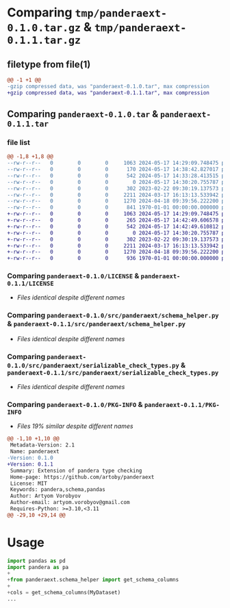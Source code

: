 # Comparing `tmp/panderaext-0.1.0.tar.gz` & `tmp/panderaext-0.1.1.tar.gz`

## filetype from file(1)

```diff
@@ -1 +1 @@
-gzip compressed data, was "panderaext-0.1.0.tar", max compression
+gzip compressed data, was "panderaext-0.1.1.tar", max compression
```

## Comparing `panderaext-0.1.0.tar` & `panderaext-0.1.1.tar`

### file list

```diff
@@ -1,8 +1,8 @@
--rw-r--r--   0        0        0     1063 2024-05-17 14:29:09.748475 panderaext-0.1.0/LICENSE
--rw-r--r--   0        0        0      170 2024-05-17 14:38:42.827017 panderaext-0.1.0/README.md
--rw-r--r--   0        0        0      542 2024-05-17 14:33:28.413515 panderaext-0.1.0/pyproject.toml
--rw-r--r--   0        0        0        0 2024-05-17 14:30:20.755787 panderaext-0.1.0/src/panderaext/__init__.py
--rw-r--r--   0        0        0      302 2023-02-22 09:30:19.137573 panderaext-0.1.0/src/panderaext/checks.py
--rw-r--r--   0        0        0     2211 2024-03-17 16:13:13.533942 panderaext-0.1.0/src/panderaext/schema_helper.py
--rw-r--r--   0        0        0     1270 2024-04-18 09:39:56.222200 panderaext-0.1.0/src/panderaext/serializable_check_types.py
--rw-r--r--   0        0        0      841 1970-01-01 00:00:00.000000 panderaext-0.1.0/PKG-INFO
+-rw-r--r--   0        0        0     1063 2024-05-17 14:29:09.748475 panderaext-0.1.1/LICENSE
+-rw-r--r--   0        0        0      265 2024-05-17 14:42:49.606578 panderaext-0.1.1/README.md
+-rw-r--r--   0        0        0      542 2024-05-17 14:42:49.610812 panderaext-0.1.1/pyproject.toml
+-rw-r--r--   0        0        0        0 2024-05-17 14:30:20.755787 panderaext-0.1.1/src/panderaext/__init__.py
+-rw-r--r--   0        0        0      302 2023-02-22 09:30:19.137573 panderaext-0.1.1/src/panderaext/checks.py
+-rw-r--r--   0        0        0     2211 2024-03-17 16:13:13.533942 panderaext-0.1.1/src/panderaext/schema_helper.py
+-rw-r--r--   0        0        0     1270 2024-04-18 09:39:56.222200 panderaext-0.1.1/src/panderaext/serializable_check_types.py
+-rw-r--r--   0        0        0      936 1970-01-01 00:00:00.000000 panderaext-0.1.1/PKG-INFO
```

### Comparing `panderaext-0.1.0/LICENSE` & `panderaext-0.1.1/LICENSE`

 * *Files identical despite different names*

### Comparing `panderaext-0.1.0/src/panderaext/schema_helper.py` & `panderaext-0.1.1/src/panderaext/schema_helper.py`

 * *Files identical despite different names*

### Comparing `panderaext-0.1.0/src/panderaext/serializable_check_types.py` & `panderaext-0.1.1/src/panderaext/serializable_check_types.py`

 * *Files identical despite different names*

### Comparing `panderaext-0.1.0/PKG-INFO` & `panderaext-0.1.1/PKG-INFO`

 * *Files 19% similar despite different names*

```diff
@@ -1,10 +1,10 @@
 Metadata-Version: 2.1
 Name: panderaext
-Version: 0.1.0
+Version: 0.1.1
 Summary: Extension of pandera type checking
 Home-page: https://github.com/artoby/panderaext
 License: MIT
 Keywords: pandera,schema,pandas
 Author: Artyom Vorobyov
 Author-email: artyom.vorobyov@gmail.com
 Requires-Python: >=3.10,<3.11
@@ -29,10 +29,14 @@
 ```
 
 # Usage
 
 ```python
 import pandas as pd
 import pandera as pa
+
+from panderaext.schema_helper import get_schema_columns
+
+cols = get_schema_columns(MyDataset)
 ...
 ```
```

